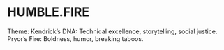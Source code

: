 # HUMBLE.FIRE
Theme:  Kendrick’s DNA: Technical excellence, storytelling, social justice.  Pryor’s Fire: Boldness, humor, breaking taboos.

